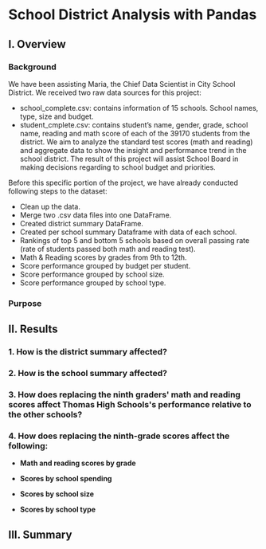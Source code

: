 # School District Analysis with Pandas

## I. Overview

### Background
We have been assisting Maria, the Chief Data Scientist in City School District. We received two raw data sources for this project:
-	school_complete.csv: contains information of 15 schools. School names, type, size and budget.
-	student_cmplete.csv: contains student’s name, gender, grade, school name, reading and math score of each of the 39170 students from the district.
We aim to analyze the standard test scores (math and reading) and aggregate data to show the insight and performance trend in the school district. The result of this project will assist School Board in making decisions regarding to school budget and priorities.

Before this specific portion of the project, we have already conducted following steps to the dataset:
-	Clean up the data.
-	Merge two .csv data files into one DataFrame.
-	Created district summary DataFrame.
-	Created per school summary Dataframe with data of each school.
-	Rankings of top 5 and bottom 5 schools based on overall passing rate (rate of students passed both math and reading test).
-	Math & Reading scores by grades from 9th to 12th.
-	Score performance grouped by budget per student.
-	Score performance grouped by school size.
-	Score performance grouped by school type.


### Purpose


## II. Results
### 1. How is the district summary affected?

### 2. How is the school summary affected?

### 3. How does replacing the ninth graders' math and reading scores affect Thomas High Schools's performance relative to the other schools?

### 4. How does replacing the ninth-grade scores affect the following:
- **Math and reading scores by grade**

- **Scores by school spending**

- **Scores by school size**

- **Scores by school type**


## III. Summary
